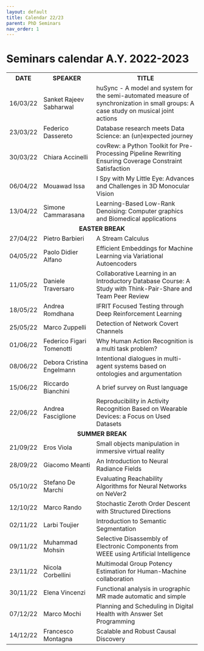 ```yaml
---
layout: default
title: Calendar 22/23
parent: PhD Seminars
nav_order: 1
---
```


# Seminars calendar A.Y. 2022-2023

<table>
    <tr>
        <th>DATE</th>
        <th>SPEAKER</th>
        <th>TITLE</th>
    </tr>
    <tr>
        <td>16/03/22</td>
        <td>Sanket Rajeev Sabharwal</td>
        <td>huSync - A model and system for the semi-automated measure of synchronization in small groups: A case study on musical joint actions</td>
    </tr>
    <tr>
        <td>23/03/22</td>
        <td>Federico Dassereto</td>
        <td>Database research meets Data Science: an (un)expected journey</td>
    </tr>
    <tr>
        <td>30/03/22</td>
        <td>Chiara Accinelli</td>
        <td>covRew: a Python Toolkit for Pre-Processing Pipeline Rewriting Ensuring Coverage Constraint Satisfaction</td>
    </tr>
    <tr>
        <td>06/04/22</td>
        <td>Mouawad Issa</td>
        <td>I Spy with My Little Eye: Advances and Challenges in 3D Monocular Vision</td>
    </tr>
    <tr>
        <td>13/04/22</td>
        <td>Simone Cammarasana</td>
        <td>Learning-Based Low-Rank Denoising: Computer graphics and Biomedical applications</td>
    </tr>
    <tr>
        <td colspan="3"> <center><strong> EASTER BREAK </strong></center> </td>
    </tr>
    <tr>
        <td>27/04/22</td>
        <td>Pietro Barbieri</td>
        <td>A Stream Calculus</td>
    </tr>
    <tr>
        <td>04/05/22</td>
        <td>Paolo Didier Alfano</td>
        <td>Efficient Embeddings for Machine Learning via Variational Autoencoders</td>
    </tr>
    <tr>
        <td>11/05/22</td>
        <td>Daniele Traversaro</td>
        <td>Collaborative Learning in an Introductory Database Course: A Study with Think-Pair-Share and Team Peer Review</td>
    </tr>
    <tr>
        <td>18/05/22</td>
        <td>Andrea Romdhana</td>
        <td>IFRIT Focused Testing through Deep Reinforcement Learning</td>
    </tr>
    <tr>
        <td>25/05/22</td>
        <td>Marco Zuppelli</td>
        <td>Detection of Network Covert Channels</td>
    </tr>
    <tr>
        <td>01/06/22</td>
        <td>Federico Figari Tomenotti</td>
        <td>Why Human Action Recognition is a multi task problem?</td>
    </tr>
    <tr>
        <td>08/06/22</td>
        <td>Debora Cristina Engelmann</td>
        <td>Intentional dialogues in multi-agent systems based on ontologies and argumentation</td>
    </tr>
    <tr>
        <td>15/06/22</td>
        <td>Riccardo Bianchini</td>
        <td>A brief survey on Rust language</td>
    </tr>
    <tr>
        <td>22/06/22</td>
        <td>Andrea Fasciglione</td>
        <td>Reproducibility in Activity Recognition Based on Wearable Devices: a Focus on Used Datasets</td>
    </tr>
    <tr>
        <td colspan="3"> <center><strong> SUMMER BREAK </strong></center> </td>
    </tr>
    <tr>
        <td>21/09/22</td>
        <td>Eros Viola</td>
        <td>Small objects manipulation in immersive virtual reality</td>
    </tr>
    <tr>
        <td>28/09/22</td>
        <td>Giacomo Meanti</td>
        <td>An Introduction to Neural Radiance Fields</td>
    </tr>
    <tr>
        <td>05/10/22</td>
        <td>Stefano De Marchi</td>
        <td>Evaluating Reachability Algorithms for Neural Networks on NeVer2</td>
    </tr>
    <tr>
        <td>12/10/22</td>
        <td>Marco Rando</td>
        <td>Stochastic Zeroth Order Descent with Structured Directions</td>
    </tr>
    <tr>
        <td>02/11/22</td>
        <td>Larbi Toujier</td>
        <td>Introduction to Semantic Segmentation</td>
    </tr>
    <tr>
        <td>09/11/22</td>
        <td>Muhammad Mohsin</td>
        <td>Selective Disassembly of Electronic Components from WEEE using Artificial Intelligence</td>
    </tr>
    <tr>
        <td>23/11/22</td>
        <td>Nicola Corbellini</td>
        <td>Multimodal Group Potency Estimation for Human-Machine collaboration</td>
    </tr>
    <tr>
        <td>30/11/22</td>
        <td>Elena Vincenzi</td>
        <td>Functional analysis in urographic MR made automatic and simple</td>
    </tr>
    <tr>
        <td>07/12/22</td>
        <td>Marco Mochi</td>
        <td>Planning and Scheduling in Digital Health with Answer Set Programming</td>
    </tr>
    <tr>
        <td>14/12/22</td>
        <td>Francesco Montagna</td>
        <td>Scalable and Robust Causal Discovery</td>
    </tr>
</table>